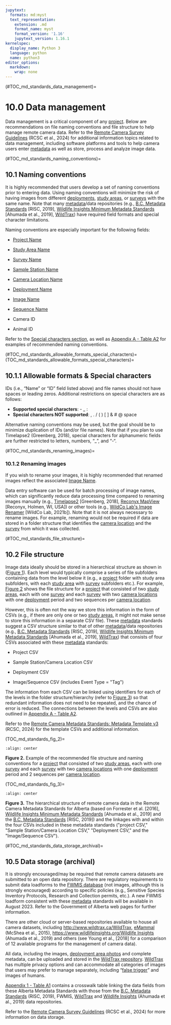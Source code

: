 ```yaml
---
jupytext:
  formats: md:myst
  text_representation:
    extension: .md
    format_name: myst
    format_version: '1.16'
    jupytext_version: 1.16.1
kernelspec:
  display_name: Python 3
  language: python
  name: python3
editor_options: 
  markdown: 
    wrap: none
---
```


(#TOC_md_standards_data_management)=

# 10.0 Data management

Data management is a critical component of any [project](/3_glossary/3_Glossary.md#project). Below are recommendations on file naming conventions and file structure to help manage remote camera data. Refer to the [Remote Camera Survey Guidelines](https://ab-rcsc.github.io/RCSC-WildCAM_Remote-Camera-Survey-Guidelines-and-Metadata-Standards/1_survey-guidelines/1_0.1_Citation-and-Info.html) (RCSC et al., 2024) for additional information topics related to data management, including software platforms and tools to help camera users enter [metadata](/3_glossary/3_Glossary.md#metadata) as well as store, process and analyze image data.

(#TOC_md_standards_naming_conventions)=

## 10.1 Naming conventions

It is highly recommended that users develop a set of naming conventions prior to entering data. Using naming conventions will minimize the risk of having images from different [deployments](/3_glossary/3_Glossary.md#deployment), [study areas](/3_glossary/3_Glossary.md#study_area), or [surveys](/3_glossary/3_Glossary.md#survey) with the same name. Note that many [metadata](/3_glossary/3_Glossary.md#metadata)/data repositories (e.g., [B.C. Metadata Standards](https://www2.gov.bc.ca/assets/gov/environment/natural-resource-stewardship/nr-laws-policy/risc/wcmp_v1.pdf) [RISC, 2019], [Wildlife Insights Minimum Metadata Standards](https://docs.google.com/spreadsheets/d/1Jg-WybmVeGlWGrbPpwuwJCgranOV1r3M_LrzELttfK0/edit#gid=412365965) [Ahumada et al., 2019], [WildTrax](https://portal.wildtrax.ca)) have required field formats and special character limitations.

Naming conventions are especially important for the following fields:

-   [Project Name](/3_glossary/3_Glossary.md#project_name)

-   [Study Area Name](/3_glossary/3_Glossary.md#study_area_name)

-   [Survey Name](/3_glossary/3_Glossary.md#survey_name)

-   [Sample Station Name](/3_glossary/3_Glossary.md#sample_station_name)

-   [Camera Location Name](/3_glossary/3_Glossary.md#camera_location_name)

-   [Deployment Name](/3_glossary/3_Glossary.md#deployment_name)

-   [Image Name](/3_glossary/3_Glossary.md#image_name)

-   [Sequence Name](/3_glossary/3_Glossary.md#sequence_name)

-   Camera ID

-   Animal ID

Refer to the [Special characters section](#TOC_md_standards_allowable_formats_special_characters), as well as [Appendix A - Table A2](/2_metadata-standards/2_13.0_AppendixA.md#TOC_md_standards_table_a2) for examples of recommended naming conventions.

(#TOC_md_standards_allowable_formats_special_characters)=
(TOC_md_standards_allowable_formats_special_characters)=

## 10.1.1 Allowable formats & Special characters

IDs (i.e., “Name” or “ID” field listed above) and file names should not have spaces or leading zeros. Additional restrictions on special characters are as follows:

-   **Supported special characters**: - \_ :
-   **Special characters NOT supported**: , . / ( ) [ ] & \# \@ space

Alternative naming conventions may be used, but the goal should be to minimize duplication of IDs (and/or file names). Note that if you plan to use Timelapse2 (Greenberg, 2018), special characters for alphanumeric fields are further restricted to letters, numbers, “\_”, and “-“.

(#TOC_md_standards_renaming_images)=

### 10.1.2 Renaming images

If you wish to rename your images, it is highly recommended that renamed images reflect the associated [Image Name](/3_glossary/3_Glossary.md#image_name).

Data entry software can be used for batch processing of image names, which can significantly reduce data processing time compared to renaming images manually (e.g., [Timelapse2](http://saul.cpsc.ucalgary.ca/timelapse/) [Greenberg, 2018], [Reconyx MapView](http://www.reconyx.com/software/mapview;) [Reconyx, Holmen, WI, USA]) or other tools (e.g., [WildCo Lab's Image Renamer](https://github.com/WildCoLab/WildCo_Image_Renamer) [WildCo Lab, 2021b]). Note that it is not always necessary to rename images. For example, renaming would not be required if data are stored in a folder structure that identifies the [camera location](/3_glossary/3_Glossary.md#camera_location) and the [survey](/3_glossary/3_Glossary.md#survey) from which it was collected.

(#TOC_md_standards_file_structure)=

## 10.2 File structure

Image data ideally should be stored in a hierarchical structure as shown in ([Figure 1](/2_metadata-standards/2_3.0_Metadata-Standards.md#TOC_md_standards_fig_1)). Each level would typically comprise a series of file subfolders containing data from the level below it (e.g., a [project](/3_glossary/3_Glossary.md#project) folder with study area subfolders, with each [study area](/3_glossary/3_Glossary.md#study_area) with [survey](/3_glossary/3_Glossary.md#survey) subfolders etc.). For example, [Figure 2](#TOC_md_standards_fig_2) shows the file structure for a [project](/3_glossary/3_Glossary.md#project) that consisted of two [study areas](/3_glossary/3_Glossary.md#study_area), each with one [survey](/3_glossary/3_Glossary.md#survey) and each [survey](/3_glossary/3_Glossary.md#survey) with two [camera locations](/3_glossary/3_Glossary.md#camera_location) with one [deployment](/3_glossary/3_Glossary.md#deployment) period and two sequences per [camera location](/3_glossary/3_Glossary.md#camera_location).

However, this is often not the way we store this information in the form of CSVs (e.g., if there are only one or two [study areas](/3_glossary/3_Glossary.md#study_area), it might not make sense to store this information in a separate CSV file). These [metadata](/3_glossary/3_Glossary.md#metadata) standards suggest a CSV structure similar to that of other [metadata](/3_glossary/3_Glossary.md#metadata)/data repositories (e.g., [B.C. Metadata Standards](https://www2.gov.bc.ca/assets/gov/environment/natural-resource-stewardship/nr-laws-policy/risc/wcmp_v1.pdf) [RISC, 2019], [Wildlife Insights Minimum Metadata Standards](https://docs.google.com/spreadsheets/d/1Jg-WybmVeGlWGrbPpwuwJCgranOV1r3M_LrzELttfK0/edit#gid=412365965) [Ahumada et al., 2019], [WildTrax](https://portal.wildtrax.ca)) that consists of four CSVs associated with these [metadata](/3_glossary/3_Glossary.md#metadata) standards:

-   Project CSV

-   Sample Station/Camera Location CSV

-   Deployment CSV

-   Image/Sequence CSV (includes Event Type = "Tag")

The information from each CSV can be linked using identifiers for each of the levels in the folder structure/hierarchy (refer to [Figure 3](#TOC_md_standards_fig_3)) so that redundant information does not need to be repeated, and the chance of error is reduced. The connections between the levels and CSVs are also outlined in [Appendix A - Table A2](/2_metadata-standards/2_13.0_AppendixA.md#TOC_md_standards_table_a2).

Refer to the [Remote Camera Metadata Standards: Metadata Template v3](https://ab-rcsc.github.io/RCSC-WildCAM_Remote-Camera-Survey-Guidelines-and-Metadata-Standards/1_survey-guidelines/1_0.1_Citation-and-Info.html) (RCSC, 2024) for the template CSVs and additional information.

(TOC_md_standards_fig_2)=

```{figure} ../0_figures/Metadata_FolderStructure_2024-01-22.png
:align: center
```  

**Figure 2.** Example of the recommended file structure and naming conventions for a [project](/3_glossary/3_Glossary.md#project) that consisted of two [study areas](/3_glossary/3_Glossary.md#study_area), each with one [survey](/3_glossary/3_Glossary.md#survey) and each [survey](/3_glossary/3_Glossary.md#survey) with two [camera locations](/3_glossary/3_Glossary.md#camera_location) with one [deployment](/3_glossary/3_Glossary.md#deployment) period and 2 sequences per [camera location](/3_glossary/3_Glossary.md#camera_location).

(TOC_md_standards_fig_3)=

```{figure} ../0_figures/Metadata_Links_CSV_Heirarchy_2024-01-22.png
:align: center
```  

**Figure 3.** The hierarchical structure of remote camera data in the Remote Camera Metadata Standards for Alberta (based on Forrester et al. [2016], [Wildlife Insights Minimum Metadata Standards](https://docs.google.com/spreadsheets/d/1Jg-WybmVeGlWGrbPpwuwJCgranOV1r3M_LrzELttfK0/edit#gid=412365965) [Ahumada et al., 2019] and the [B.C. Metadata Standards](https://www2.gov.bc.ca/assets/gov/environment/natural-resource-stewardship/nr-laws-policy/risc/wcmp_v1.pdf) [RISC, 2019]) and the linkages with and within the four CSVs included in these metadata standards ("project CSV," "Sample Station/Camera Location CSV," "Deployment CSV," and the "Image/Sequence CSV").

(#TOC_md_standards_data_storage_archival)=

## 10.5 Data storage (archival)

It is strongly encouraged/may be required that remote camera datasets are submitted to an open data repository. There are regulatory requirements to submit data loadforms to the [FWMIS database](https://www.alberta.ca/fisheries-and-wildlife-management-information-system-overview.aspx) (not images, although this is strongly encouraged) according to specific policies (e.g., Sensitive Species Inventory Protocols, Research and Collection permits, etc.). A new FWMIS loadform consistent with these [metadata](/3_glossary/3_Glossary.md#metadata) standards will be available in August 2023. Refer to the Government of Alberta web pages for further information.

There are other cloud or server-based repositories available to house all camera datasets, including <http://www.wildtrax.ca/>[WildTrax](http://www.wildtrax.ca/), [eMammal](https://emammal.si.edu/) (McShea et al., 2015), <https://www.wildlifeinsights.org/>[Wildlife Insights](https://www.wildlifeinsights.org/) (Ahumada et al., 2019) and others (see Young et al., [2018] for a comparison of 12 available programs for the management of camera data).

All data, including the images, [deployment area photos](/3_glossary/3_Glossary.md#deployment_area_photos) and complete metadata, can be uploaded and stored in the [WildTrax repository](http://www.wildtrax.ca). [WildTrax](https://portal.wildtrax.ca) has multiple privacy options and can accommodate all categories of images that users may prefer to manage separately, including “[false trigger](/3_glossary/3_Glossary.md#false_trigger)” and images of humans.

[Appendix 1 - Table A1](/1_survey-guidelines/1_10.1_AppendixA-Tables.md#TOC_surv_guidelines_table_a1) contains a crosswalk table linking the data fields from these Alberta Metadata Standards with those from the [B.C. Metadata Standards](https://www2.gov.bc.ca/assets/gov/environment/natural-resource-stewardship/nr-laws-policy/risc/wcmp_v1.pdf) (RISC, 2019), FWMIS, [WildTrax](https://portal.wildtrax.ca) and [Wildlife Insights](https://www.wildlifeinsights.org/) (Ahumada et al., 2019) data repositories.

Refer to the [Remote Camera Survey Guidelines](https://ab-rcsc.github.io/RCSC-WildCAM_Remote-Camera-Survey-Guidelines-and-Metadata-Standards/1_survey-guidelines/1_0.1_Citation-and-Info.html) (RCSC et al., 2024) for more information on data storage.
